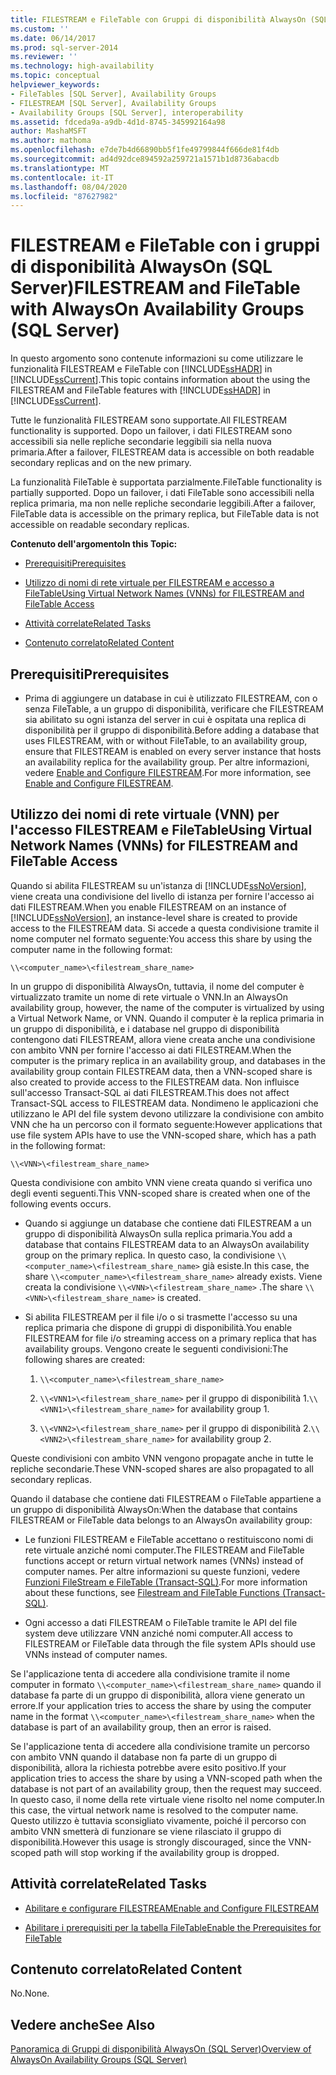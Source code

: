 ```yaml
---
title: FILESTREAM e FileTable con Gruppi di disponibilità AlwaysOn (SQL Server) | Microsoft Docs
ms.custom: ''
ms.date: 06/14/2017
ms.prod: sql-server-2014
ms.reviewer: ''
ms.technology: high-availability
ms.topic: conceptual
helpviewer_keywords:
- FileTables [SQL Server], Availability Groups
- FILESTREAM [SQL Server], Availability Groups
- Availability Groups [SQL Server], interoperability
ms.assetid: fdceda9a-a9db-4d1d-8745-345992164a98
author: MashaMSFT
ms.author: mathoma
ms.openlocfilehash: e7de7b4d66890bb5f1fe49799844f666de81f4db
ms.sourcegitcommit: ad4d92dce894592a259721a1571b1d8736abacdb
ms.translationtype: MT
ms.contentlocale: it-IT
ms.lasthandoff: 08/04/2020
ms.locfileid: "87627982"
---
```

# <a name="filestream-and-filetable-with-alwayson-availability-groups-sql-server"></a><span data-ttu-id="900cc-102">FILESTREAM e FileTable con i gruppi di disponibilità AlwaysOn (SQL Server)</span><span class="sxs-lookup"><span data-stu-id="900cc-102">FILESTREAM and FileTable with AlwaysOn Availability Groups (SQL Server)</span></span>
  <span data-ttu-id="900cc-103">In questo argomento sono contenute informazioni su come utilizzare le funzionalità FILESTREAM e FileTable con [!INCLUDE[ssHADR](../../../includes/sshadr-md.md)] in [!INCLUDE[ssCurrent](../../../includes/sscurrent-md.md)].</span><span class="sxs-lookup"><span data-stu-id="900cc-103">This topic contains information about the using the FILESTREAM and FileTable features with [!INCLUDE[ssHADR](../../../includes/sshadr-md.md)] in [!INCLUDE[ssCurrent](../../../includes/sscurrent-md.md)].</span></span>  
  
 <span data-ttu-id="900cc-104">Tutte le funzionalità FILESTREAM sono supportate.</span><span class="sxs-lookup"><span data-stu-id="900cc-104">All FILESTREAM functionality is supported.</span></span> <span data-ttu-id="900cc-105">Dopo un failover, i dati FILESTREAM sono accessibili sia nelle repliche secondarie leggibili sia nella nuova primaria.</span><span class="sxs-lookup"><span data-stu-id="900cc-105">After a failover, FILESTREAM data is accessible on both readable secondary replicas and on the new primary.</span></span>  
  
 <span data-ttu-id="900cc-106">La funzionalità FileTable è supportata parzialmente.</span><span class="sxs-lookup"><span data-stu-id="900cc-106">FileTable functionality is partially supported.</span></span> <span data-ttu-id="900cc-107">Dopo un failover, i dati FileTable sono accessibili nella replica primaria, ma non nelle repliche secondarie leggibili.</span><span class="sxs-lookup"><span data-stu-id="900cc-107">After a failover, FileTable data is accessible on the primary replica, but FileTable data is not accessible on readable secondary replicas.</span></span>  
  
 <span data-ttu-id="900cc-108">**Contenuto dell'argomento**</span><span class="sxs-lookup"><span data-stu-id="900cc-108">**In this Topic:**</span></span>  
  
-   [<span data-ttu-id="900cc-109">Prerequisiti</span><span class="sxs-lookup"><span data-stu-id="900cc-109">Prerequisites</span></span>](#Prerequisites)  
  
-   [<span data-ttu-id="900cc-110">Utilizzo di nomi di rete virtuale per FILESTREAM e accesso a FileTable</span><span class="sxs-lookup"><span data-stu-id="900cc-110">Using Virtual Network Names (VNNs) for FILESTREAM and FileTable Access</span></span>](#vnn)  
  
-   [<span data-ttu-id="900cc-111">Attività correlate</span><span class="sxs-lookup"><span data-stu-id="900cc-111">Related Tasks</span></span>](#RelatedTasks)  
  
-   [<span data-ttu-id="900cc-112">Contenuto correlato</span><span class="sxs-lookup"><span data-stu-id="900cc-112">Related Content</span></span>](#RelatedContent)  
  
##  <a name="prerequisites"></a><a name="Prerequisites"></a> <span data-ttu-id="900cc-113">Prerequisiti</span><span class="sxs-lookup"><span data-stu-id="900cc-113">Prerequisites</span></span>  
  
-   <span data-ttu-id="900cc-114">Prima di aggiungere un database in cui è utilizzato FILESTREAM, con o senza FileTable, a un gruppo di disponibilità, verificare che FILESTREAM sia abilitato su ogni istanza del server in cui è ospitata una replica di disponibilità per il gruppo di disponibilità.</span><span class="sxs-lookup"><span data-stu-id="900cc-114">Before adding a database that uses FILESTREAM, with or without FileTable, to an availability group, ensure that FILESTREAM is enabled on every server instance that hosts an availability replica for the availability group.</span></span> <span data-ttu-id="900cc-115">Per altre informazioni, vedere [Enable and Configure FILESTREAM](../../../relational-databases/blob/enable-and-configure-filestream.md).</span><span class="sxs-lookup"><span data-stu-id="900cc-115">For more information, see [Enable and Configure FILESTREAM](../../../relational-databases/blob/enable-and-configure-filestream.md).</span></span>  
  
##  <a name="using-virtual-network-names-vnns-for-filestream-and-filetable-access"></a><a name="vnn"></a><span data-ttu-id="900cc-116">Utilizzo dei nomi di rete virtuale (VNN) per l'accesso FILESTREAM e FileTable</span><span class="sxs-lookup"><span data-stu-id="900cc-116">Using Virtual Network Names (VNNs) for FILESTREAM and FileTable Access</span></span>  
 <span data-ttu-id="900cc-117">Quando si abilita FILESTREAM su un'istanza di [!INCLUDE[ssNoVersion](../../../includes/ssnoversion-md.md)], viene creata una condivisione del livello di istanza per fornire l'accesso ai dati FILESTREAM.</span><span class="sxs-lookup"><span data-stu-id="900cc-117">When you enable FILESTREAM on an instance of [!INCLUDE[ssNoVersion](../../../includes/ssnoversion-md.md)], an instance-level share is created to provide access to the FILESTREAM data.</span></span> <span data-ttu-id="900cc-118">Si accede a questa condivisione tramite il nome computer nel formato seguente:</span><span class="sxs-lookup"><span data-stu-id="900cc-118">You access this share by using the computer name in the following format:</span></span>  
  
 `\\<computer_name>\<filestream_share_name>`  
  
 <span data-ttu-id="900cc-119">In un gruppo di disponibilità AlwaysOn, tuttavia, il nome del computer è virtualizzato tramite un nome di rete virtuale o VNN.</span><span class="sxs-lookup"><span data-stu-id="900cc-119">In an AlwaysOn availability group, however, the name of the computer is virtualized by using a Virtual Network Name, or VNN.</span></span> <span data-ttu-id="900cc-120">Quando il computer è la replica primaria in un gruppo di disponibilità, e i database nel gruppo di disponibilità contengono dati FILESTREAM, allora viene creata anche una condivisione con ambito VNN per fornire l'accesso ai dati FILESTREAM.</span><span class="sxs-lookup"><span data-stu-id="900cc-120">When the computer is the primary replica in an availability group, and databases in the availability group contain FILESTREAM data, then a VNN-scoped share is also created to provide access to the FILESTREAM data.</span></span> <span data-ttu-id="900cc-121">Non influisce sull'accesso Transact-SQL ai dati FILESTREAM.</span><span class="sxs-lookup"><span data-stu-id="900cc-121">This does not affect Transact-SQL access to FILESTREAM data.</span></span> <span data-ttu-id="900cc-122">Nondimeno le applicazioni che utilizzano le API del file system devono utilizzare la condivisione con ambito VNN che ha un percorso con il formato seguente:</span><span class="sxs-lookup"><span data-stu-id="900cc-122">However applications that use file system APIs have to use the VNN-scoped share, which has a path in the following format:</span></span>  
  
 `\\<VNN>\<filestream_share_name>`  
  
 <span data-ttu-id="900cc-123">Questa condivisione con ambito VNN viene creata quando si verifica uno degli eventi seguenti.</span><span class="sxs-lookup"><span data-stu-id="900cc-123">This VNN-scoped share is created when one of the following events occurs.</span></span>  
  
-   <span data-ttu-id="900cc-124">Quando si aggiunge un database che contiene dati FILESTREAM a un gruppo di disponibilità AlwaysOn sulla replica primaria.</span><span class="sxs-lookup"><span data-stu-id="900cc-124">You add a database that contains FILESTREAM data to an AlwaysOn availability group on the primary replica.</span></span> <span data-ttu-id="900cc-125">In questo caso, la condivisione `\\<computer_name>\<filestream_share_name>` già esiste.</span><span class="sxs-lookup"><span data-stu-id="900cc-125">In this case, the share `\\<computer_name>\<filestream_share_name>` already exists.</span></span> <span data-ttu-id="900cc-126">Viene creata la condivisione `\\<VNN>\<filestream_share_name>` .</span><span class="sxs-lookup"><span data-stu-id="900cc-126">The share `\\<VNN>\<filestream_share_name>` is created.</span></span>  
  
-   <span data-ttu-id="900cc-127">Si abilita FILESTREAM per il file i/o o si trasmette l'accesso su una replica primaria che dispone di gruppi di disponibilità.</span><span class="sxs-lookup"><span data-stu-id="900cc-127">You enable FILESTREAM for file i/o streaming access on a primary replica that has availability groups.</span></span> <span data-ttu-id="900cc-128">Vengono create le seguenti condivisioni:</span><span class="sxs-lookup"><span data-stu-id="900cc-128">The following shares are created:</span></span>  
  
    1.  `\\<computer_name>\<filestream_share_name>`  
  
    2.  <span data-ttu-id="900cc-129">`\\<VNN1>\<filestream_share_name>` per il gruppo di disponibilità 1.</span><span class="sxs-lookup"><span data-stu-id="900cc-129">`\\<VNN1>\<filestream_share_name>` for availability group 1.</span></span>  
  
    3.  <span data-ttu-id="900cc-130">`\\<VNN2>\<filestream_share_name>` per il gruppo di disponibilità 2.</span><span class="sxs-lookup"><span data-stu-id="900cc-130">`\\<VNN2>\<filestream_share_name>` for availability group 2.</span></span>  
  
 <span data-ttu-id="900cc-131">Queste condivisioni con ambito VNN vengono propagate anche in tutte le repliche secondarie.</span><span class="sxs-lookup"><span data-stu-id="900cc-131">These VNN-scoped shares are also propagated to all secondary replicas.</span></span>  
  
 <span data-ttu-id="900cc-132">Quando il database che contiene dati FILESTREAM o FileTable appartiene a un gruppo di disponibilità AlwaysOn:</span><span class="sxs-lookup"><span data-stu-id="900cc-132">When the database that contains FILESTREAM or FileTable data belongs to an AlwaysOn availability group:</span></span>  
  
-   <span data-ttu-id="900cc-133">Le funzioni FILESTREAM e FileTable accettano o restituiscono nomi di rete virtuale anziché nomi computer.</span><span class="sxs-lookup"><span data-stu-id="900cc-133">The FILESTREAM and FileTable functions accept or return virtual network names (VNNs) instead of computer names.</span></span> <span data-ttu-id="900cc-134">Per altre informazioni su queste funzioni, vedere [Funzioni FileStream e FileTable &#40;Transact-SQL&#41;](/sql/relational-databases/system-functions/filestream-and-filetable-functions-transact-sql).</span><span class="sxs-lookup"><span data-stu-id="900cc-134">For more information about these functions, see [Filestream and FileTable Functions &#40;Transact-SQL&#41;](/sql/relational-databases/system-functions/filestream-and-filetable-functions-transact-sql).</span></span>  
  
-   <span data-ttu-id="900cc-135">Ogni accesso a dati FILESTREAM o FileTable tramite le API del file system deve utilizzare VNN anziché nomi computer.</span><span class="sxs-lookup"><span data-stu-id="900cc-135">All access to FILESTREAM or FileTable data through the file system APIs should use VNNs instead of computer names.</span></span>  
  
 <span data-ttu-id="900cc-136">Se l'applicazione tenta di accedere alla condivisione tramite il nome computer in formato `\\<computer_name>\<filestream_share_name>` quando il database fa parte di un gruppo di disponibilità, allora viene generato un errore.</span><span class="sxs-lookup"><span data-stu-id="900cc-136">If your application tries to access the share by using the computer name in the format `\\<computer_name>\<filestream_share_name>` when the database is part of an availability group, then an error is raised.</span></span>  
  
 <span data-ttu-id="900cc-137">Se l'applicazione tenta di accedere alla condivisione tramite un percorso con ambito VNN quando il database non fa parte di un gruppo di disponibilità, allora la richiesta potrebbe avere esito positivo.</span><span class="sxs-lookup"><span data-stu-id="900cc-137">If your application tries to access the share by using a VNN-scoped path when the database is not part of an availability group, then the request may succeed.</span></span> <span data-ttu-id="900cc-138">In questo caso, il nome della rete virtuale viene risolto nel nome computer.</span><span class="sxs-lookup"><span data-stu-id="900cc-138">In this case, the virtual network name is resolved to the computer name.</span></span> <span data-ttu-id="900cc-139">Questo utilizzo è tuttavia sconsigliato vivamente, poiché il percorso con ambito VNN smetterà di funzionare se viene rilasciato il gruppo di disponibilità.</span><span class="sxs-lookup"><span data-stu-id="900cc-139">However this usage is strongly discouraged, since the VNN-scoped path will stop working if the availability group is dropped.</span></span>  
  
##  <a name="related-tasks"></a><a name="RelatedTasks"></a> <span data-ttu-id="900cc-140">Attività correlate</span><span class="sxs-lookup"><span data-stu-id="900cc-140">Related Tasks</span></span>  
  
-   [<span data-ttu-id="900cc-141">Abilitare e configurare FILESTREAM</span><span class="sxs-lookup"><span data-stu-id="900cc-141">Enable and Configure FILESTREAM</span></span>](../../../relational-databases/blob/enable-and-configure-filestream.md)  
  
-   [<span data-ttu-id="900cc-142">Abilitare i prerequisiti per la tabella FileTable</span><span class="sxs-lookup"><span data-stu-id="900cc-142">Enable the Prerequisites for FileTable</span></span>](../../../relational-databases/blob/enable-the-prerequisites-for-filetable.md)  
  
##  <a name="related-content"></a><a name="RelatedContent"></a> <span data-ttu-id="900cc-143">Contenuto correlato</span><span class="sxs-lookup"><span data-stu-id="900cc-143">Related Content</span></span>  
 <span data-ttu-id="900cc-144">No.</span><span class="sxs-lookup"><span data-stu-id="900cc-144">None.</span></span>  
  
## <a name="see-also"></a><span data-ttu-id="900cc-145">Vedere anche</span><span class="sxs-lookup"><span data-stu-id="900cc-145">See Also</span></span>  
 [<span data-ttu-id="900cc-146">Panoramica di Gruppi di disponibilità AlwaysOn &#40;SQL Server&#41;</span><span class="sxs-lookup"><span data-stu-id="900cc-146">Overview of AlwaysOn Availability Groups &#40;SQL Server&#41;</span></span>](overview-of-always-on-availability-groups-sql-server.md)  
  
  
